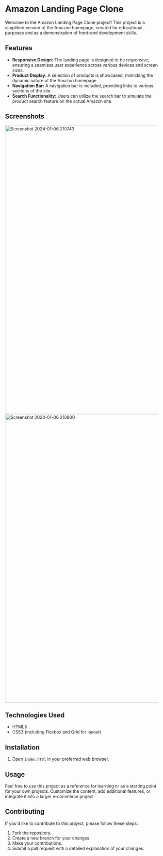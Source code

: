 # Amazon Landing Page Clone

Welcome to the Amazon Landing Page Clone project! This project is a simplified version of the Amazon homepage, created for educational purposes and as a demonstration of front-end development skills.

## Features

- **Responsive Design:** The landing page is designed to be responsive, ensuring a seamless user experience across various devices and screen sizes.
- **Product Display:** A selection of products is showcased, mimicking the dynamic nature of the Amazon homepage.
- **Navigation Bar:** A navigation bar is included, providing links to various sections of the site.
- **Search Functionality:** Users can utilize the search bar to simulate the product search feature on the actual Amazon site.

## Screenshots
<img width="949" alt="Screenshot 2024-01-06 210743" src="https://github.com/marium-noor/Amazon-landig-page-clone/assets/145590434/6dffafe8-9dc6-4aff-8999-a8e0eae9383f">

<img width="949" alt="Screenshot 2024-01-06 210800" src="https://github.com/marium-noor/Amazon-landig-page-clone/assets/145590434/f696ed6b-f4f9-45af-b81c-9ec6a9f74d7b">

## Technologies Used

- HTML5
- CSS3 (including Flexbox and Grid for layout)

## Installation

1. Open `index.html` in your preferred web browser.

## Usage

Feel free to use this project as a reference for learning or as a starting point for your own projects. Customize the content, add additional features, or integrate it into a larger e-commerce project.

## Contributing

If you'd like to contribute to this project, please follow these steps:

1. Fork the repository.
2. Create a new branch for your changes.
3. Make your contributions.
4. Submit a pull request with a detailed explanation of your changes.

